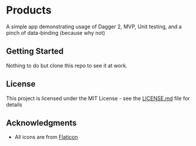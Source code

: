 # Products

A simple app demonstrating usage of Dagger 2, MVP, Unit testing, and a pinch of data-binding (because why not)

## Getting Started

Nothing to do but clone this repo to see it at work.

## License

This project is licensed under the MIT License - see the [LICENSE.md](LICENSE.md) file for details

## Acknowledgments

* All icons are from [Flaticon](https://www.flaticon.com/)
